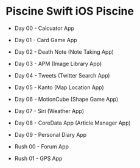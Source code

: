 # Piscine Swift iOS Piscine

- Day 00 - Calcuator App

- Day 01 - Card Game App

- Day 02 - Death Note (Note Taking App)

- Day 03 - APM (Image Library App)

- Day 04 - Tweets (Twitter Search App)

- Day 05 - Kanto (Map Location App)

- Day 06 - MotionCube (Shape Game App)

- Day 07 - Siri (Weather App)

- Day 08 - CoreData App (Article Manager App)

- Day 09 - Personal Diary App

- Rush 00 - Forum App

- Rush 01 - GPS App
